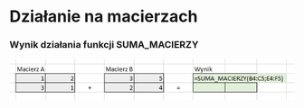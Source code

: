 # Działanie na macierzach

### Wynik działania funkcji SUMA_MACIERZY
![](SpreadsheetScreens/Suma_Macierzy.png)